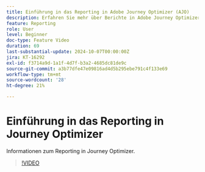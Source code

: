 ```yaml
---
title: Einführung in das Reporting in Adobe Journey Optimizer (AJO)
description: Erfahren Sie mehr über Berichte in Adobe Journey Optimizer (AJO).
feature: Reporting
role: User
level: Beginner
doc-type: Feature Video
duration: 69
last-substantial-update: 2024-10-07T00:00:00Z
jira: KT-16292
exl-id: f3714a9d-1a1f-4d7f-b3a2-4685dc81de9c
source-git-commit: a3b77dfe47e09816ad4d5b295ebe791c4f133e69
workflow-type: tm+mt
source-wordcount: '28'
ht-degree: 21%

---
```


# Einführung in das Reporting in Journey Optimizer

Informationen zum Reporting in Journey Optimizer.

>[!VIDEO](https://video.tv.adobe.com/v/3432673/?learn=on)
